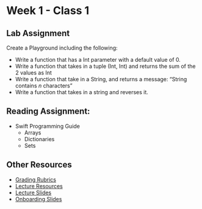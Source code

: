 # Week 1 - Class 1  
## Lab Assignment  
Create a Playground including the following:  
* Write a function that has a Int parameter with a default value of 0.  
* Write a function that takes in a tuple (Int, Int) and returns the sum of the 2 values as Int  
* Write a function that take in a String, and returns a message: “String contains *n* characters”  
* Write a function that takes in a string and reverses it.  

## Reading Assignment:  
* Swift Programming Guide  
	* Arrays  
	* Dictionaries  
	* Sets  

## Other Resources  
* [Grading Rubrics](../../resources/)  
* [Lecture Resources](../../lecture/)  
* [Lecture Slides](https://www.icloud.com/keynote/000xQyeffQnMUjdd1Uvy14R6Q#Week1_Day1)  
* [Onboarding Slides](https://www.icloud.com/keynote/000Zv6V3aBc4CDBRu_eIKlEmQ#Onboarding)  
